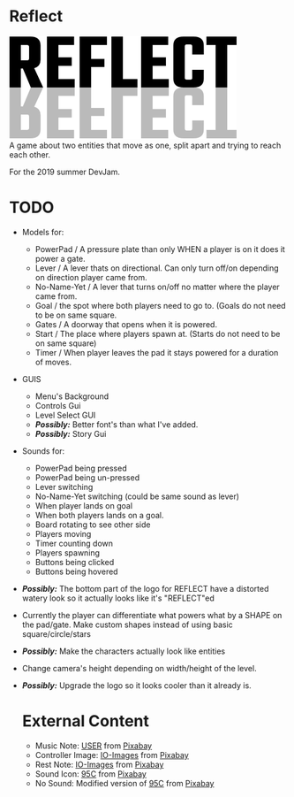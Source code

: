 # Reflect 
<img src="./logo.png"><br>
A game about two entities that move as one, split apart and trying to reach each other.


For the 2019 summer DevJam.

# TODO
 * Models for:
   - PowerPad / A pressure plate than only WHEN a player is on it does it power a gate.
   - Lever / A lever thats on directional. Can only turn off/on depending on direction player came from.
   - No-Name-Yet / A lever that turns on/off no matter where the player came from.
   - Goal / the spot where both players need to go to. (Goals do not need to be on same square.
   - Gates / A doorway that opens when it is powered.
   - Start / The place where players spawn at. (Starts do not need to be on same square)
   - Timer / When player leaves the pad it stays powered for a duration of moves.
 * GUIS
   - Menu's Background
   - Controls Gui
   - Level Select GUI 
   - ***Possibly:*** Better font's than what I've added.
   - ***Possibly:*** Story Gui
 * Sounds for:
   - PowerPad being pressed
   - PowerPad being un-pressed
   - Lever switching
   - No-Name-Yet switching (could be same sound as lever)
   - When player lands on goal
   - When both players lands on a goal.
   - Board rotating to see other side
   - Players moving
   - Timer counting down
   - Players spawning
   - Buttons being clicked
   - Buttons being hovered
 * ***Possibly:***  The bottom part of the logo for REFLECT have a distorted watery look so it actually looks like it's "REFLECT"ed
 * Currently the player can differentiate what powers what by a SHAPE on the pad/gate. Make custom shapes instead of using basic square/circle/stars
 * ***Possibly:*** Make the characters actually look like entities
 * Change camera's height depending on width/height of the level.
 * ***Possibly:*** Upgrade the logo so it looks cooler than it already is.
   
   
   
   # External Content
    - Music Note: <a href="https://pixabay.com/users/FotoshopTofs-2171839/?utm_source=link-attribution&amp;utm_medium=referral&amp;utm_campaign=image&amp;utm_content=1275177">USER</a> from <a href="https://pixabay.com/?utm_source=link-attribution&amp;utm_medium=referral&amp;utm_campaign=image&amp;utm_content=1275177">Pixabay</a>
    - Controller Image: <a href="https://pixabay.com/users/IO-Images-1096650/?utm_source=link-attribution&amp;utm_medium=referral&amp;utm_campaign=image&amp;utm_content=1827840">IO-Images</a> from <a href="https://pixabay.com/?utm_source=link-attribution&amp;utm_medium=referral&amp;utm_campaign=image&amp;utm_content=1827840">Pixabay</a>
    - Rest Note: <a href="https://pixabay.com/users/IO-Images-1096650/?utm_source=link-attribution&amp;utm_medium=referral&amp;utm_campaign=image&amp;utm_content=1827840">IO-Images</a> from <a href="https://pixabay.com/?utm_source=link-attribution&amp;utm_medium=referral&amp;utm_campaign=image&amp;utm_content=1827840">Pixabay</a>
    - Sound Icon: <a href="https://pixabay.com/users/95C-484762/?utm_source=link-attribution&amp;utm_medium=referral&amp;utm_campaign=image&amp;utm_content=937654">95C</a> from <a href="https://pixabay.com/?utm_source=link-attribution&amp;utm_medium=referral&amp;utm_campaign=image&amp;utm_content=937654">Pixabay</a>
    - No Sound: Modified version of <a href="https://pixabay.com/users/95C-484762/?utm_source=link-attribution&amp;utm_medium=referral&amp;utm_campaign=image&amp;utm_content=937654">95C</a> from <a href="https://pixabay.com/?utm_source=link-attribution&amp;utm_medium=referral&amp;utm_campaign=image&amp;utm_content=937654">Pixabay</a>